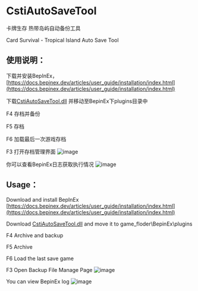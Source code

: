 # CstiAutoSaveTool
卡牌生存 热带岛屿自动备份工具

Card Survival - Tropical Island Auto Save Tool



## 使用说明：
下载并安装BepInEx，[https://docs.bepinex.dev/articles/user_guide/installation/index.html](https://docs.bepinex.dev/articles/user_guide/installation/index.html)

下载[CstiAutoSaveTool.dll](https://github.com/ghbvf/CstiAutoSaveTool/releases/download/1.0.0/CstiAutoSaveTool.dll) 并移动至BepinEx下plugins目录中

F4 存档并备份

F5 存档

F6 加载最后一次游戏存档

F3 打开存档管理界面
![image](https://github.com/ghbvf/CstiAutoSaveTool/assets/104540935/09f8640e-d590-4bc9-9458-726a542118c0)


你可以查看BepinEx日志获取执行情况
![image](https://github.com/ghbvf/CstiAutoSaveTool/assets/104540935/dfadf947-b762-4755-a741-d9a0306f1a25)


## Usage：
Download and install BepInEx [https://docs.bepinex.dev/articles/user_guide/installation/index.html](https://docs.bepinex.dev/articles/user_guide/installation/index.html)

Download [CstiAutoSaveTool.dll](https://github.com/ghbvf/CstiAutoSaveTool/releases/download/1.0.0/CstiAutoSaveTool.dll) and move it to game_floder\BepinEx\plugins

F4 Archive and backup

F5 Archive

F6 Load the last save game

F3 Open Backup File Manage Page
![image](https://github.com/ghbvf/CstiAutoSaveTool/assets/104540935/09f8640e-d590-4bc9-9458-726a542118c0)

You can view BepinEx log
![image](https://github.com/ghbvf/CstiAutoSaveTool/assets/104540935/dfadf947-b762-4755-a741-d9a0306f1a25)
